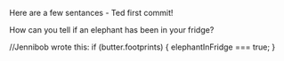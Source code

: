 Here are a few sentances - Ted first commit!

How can you tell if an elephant has been in your fridge?

//Jennibob wrote this: 
if (butter.footprints) {
  elephantInFridge === true;
}
